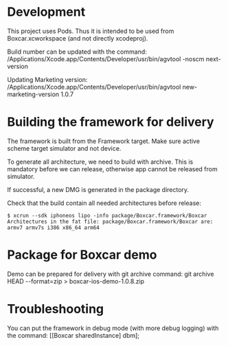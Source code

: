# Development

This project uses Pods.
Thus it is intended to be used from Boxcar.xcworkspace (and not directly xcodeproj).

Build number can be updated with the command:
/Applications/Xcode.app/Contents/Developer/usr/bin/agvtool -noscm next-version

Updating Marketing version:
/Applications/Xcode.app/Contents/Developer/usr/bin/agvtool new-marketing-version 1.0.7

# Building the framework for delivery

The framework is built from the Framework target.
Make sure active scheme target simulator and not device.

To generate all architecture, we need to build with archive. This is mandatory before we can release, otherwise app cannot be released from simulator.

If successful, a new DMG is generated in the package directory.

Check that the build contain all needed architectures before release:

	$ xcrun --sdk iphoneos lipo -info package/Boxcar.framework/Boxcar
	Architectures in the fat file: package/Boxcar.framework/Boxcar are: armv7 armv7s i386 x86_64 arm64 

# Package for Boxcar demo

Demo can be prepared for delivery with git archive command:
git archive HEAD --format=zip > boxcar-ios-demo-1.0.8.zip

# Troubleshooting
You can put the framework in debug mode (with more debug logging) with the command:
	[[Boxcar sharedInstance] dbm];
